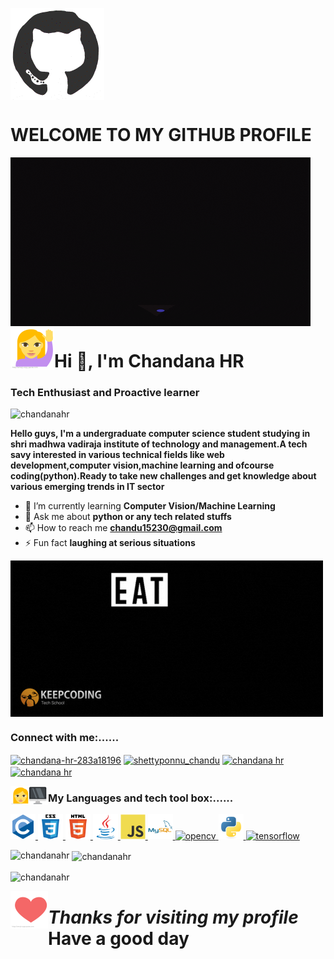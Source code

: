 <img align="center" src="https://raw.githubusercontent.com/ChandanaHR/ChandanaHR/main/giphy7.gif"/><h1 align="left"><b>WELCOME TO MY GITHUB PROFILE</b></h1>
<img align="center" src="https://raw.githubusercontent.com/ChandanaHR/ChandanaHR/main/giphy1.gif"/>
<img align="left" src="https://raw.githubusercontent.com/ChandanaHR/ChandanaHR/main/emoji4.png"/><h1 align="left">Hi 👋, I'm Chandana HR</h1>
<h3 align="left">Tech Enthusiast and Proactive learner</h3>

<p align="left"> <img src="https://komarev.com/ghpvc/?username=chandanahr&label=Profile%20views&color=210eb4&style=plastic" alt="chandanahr" /> </p>
<p align="left"><b> Hello guys, I'm a undergraduate computer science student studying in shri madhwa vadiraja institute of technology and management.A tech savy interested in various technical fields like web development,computer vision,machine learning and ofcourse coding(python).Ready to take new challenges and get knowledge about various emerging trends in IT sector </b></p>


- 🌱 I’m currently learning **Computer Vision/Machine Learning**
- 💬 Ask me about **python or any tech related stuffs**
- 📫 How to reach me **chandu15230@gmail.com**
- ⚡ Fun fact **laughing at serious situations**
<img align="center" src="https://raw.githubusercontent.com/ChandanaHR/ChandanaHR/main/giphy3.gif"/>

<h3 color="purple" align="left"><b>Connect with me:......</b></h3>
<p align="left">
<a href="https://linkedin.com/in/chandana-hr-283a18196" target="blank"><img align="center" src="https://raw.githubusercontent.com/rahuldkjain/github-profile-readme-generator/master/src/images/icons/Social/linked-in-alt.svg" alt="chandana-hr-283a18196" height="30" width="40" /></a>
<a href="https://instagram.com/shettyponnu_chandu" target="blank"><img align="center" src="https://raw.githubusercontent.com/rahuldkjain/github-profile-readme-generator/master/src/images/icons/Social/instagram.svg" alt="shettyponnu_chandu" height="30" width="40" /></a>
<a href="https://auth.geeksforgeeks.org/user/chandana hr" target="blank"><img align="center" src="https://raw.githubusercontent.com/rahuldkjain/github-profile-readme-generator/master/src/images/icons/Social/geeks-for-geeks.svg" alt="chandana hr" height="30" width="40" /></a>
<a href="https://www.hackerrank.com/chandu15230" target="blank"><img align="center" src="https://raw.githubusercontent.com/rahuldkjain/github-profile-readme-generator/master/src/images/icons/Social/hackerrank.svg" alt="chandana hr" height="30" width="40" /></a>
</p>


<img align="left" src="https://raw.githubusercontent.com/ChandanaHR/ChandanaHR/main/emoji5.png"/><h3 align="left"><b>My Languages and tech tool box:......</b></h3>
<p align="left"> <a href="https://www.cprogramming.com/" target="_blank"> <img src="https://raw.githubusercontent.com/devicons/devicon/master/icons/c/c-original.svg" alt="c" width="40" height="40"/> </a> <a href="https://www.w3schools.com/css/" target="_blank"> <img src="https://raw.githubusercontent.com/devicons/devicon/master/icons/css3/css3-original-wordmark.svg" alt="css3" width="40" height="40"/> </a> <a href="https://www.w3.org/html/" target="_blank"> <img src="https://raw.githubusercontent.com/devicons/devicon/master/icons/html5/html5-original-wordmark.svg" alt="html5" width="40" height="40"/> </a> <a href="https://www.java.com" target="_blank"> <img src="https://raw.githubusercontent.com/devicons/devicon/master/icons/java/java-original.svg" alt="java" width="40" height="40"/> </a> <a href="https://developer.mozilla.org/en-US/docs/Web/JavaScript" target="_blank"> <img src="https://raw.githubusercontent.com/devicons/devicon/master/icons/javascript/javascript-original.svg" alt="javascript" width="40" height="40"/> </a> <a href="https://www.mysql.com/" target="_blank"> <img src="https://raw.githubusercontent.com/devicons/devicon/master/icons/mysql/mysql-original-wordmark.svg" alt="mysql" width="40" height="40"/> </a> <a href="https://opencv.org/" target="_blank"> <img src="https://www.vectorlogo.zone/logos/opencv/opencv-icon.svg" alt="opencv" width="40" height="40"/> </a> <a href="https://www.python.org" target="_blank"> <img src="https://raw.githubusercontent.com/devicons/devicon/master/icons/python/python-original.svg" alt="python" width="40" height="40"/> </a> <a href="https://www.tensorflow.org" target="_blank"> <img src="https://www.vectorlogo.zone/logos/tensorflow/tensorflow-icon.svg" alt="tensorflow" width="40" height="40"/> </a> </p>


<p><img align="left" src="https://github-readme-stats.vercel.app/api/top-langs?username=chandanahr&show_icons=true&theme=synthwave&bg_color=180227&hide_border=true&locale=en&layout=compact" alt="chandanahr" /></p>

<p>&nbsp;<img align="center" src="https://github-readme-stats.vercel.app/api?username=chandanahr&show_icons=true&theme=radical&hide_border=true&locale=en" alt="chandanahr" /></p>

<p><img align="center" src="https://github-readme-streak-stats.herokuapp.com/?user=chandanahr&theme=highcontrast" alt="chandanahr" /></p>

<img align="left" src="https://raw.githubusercontent.com/ChandanaHR/ChandanaHR/main/emoji6.png"/><h1 align="left" color="blue"><i>Thanks for visiting my profile</i>   <b>Have a good day</b></h1>
